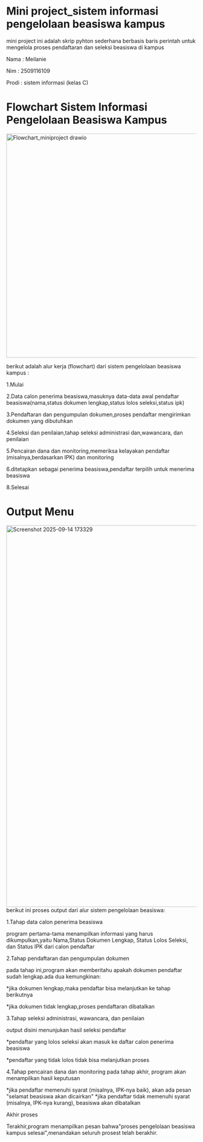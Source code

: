 # Mini project_sistem informasi pengelolaan beasiswa kampus
mini project ini adalah skrip pyhton sederhana berbasis baris perintah untuk mengelola proses pendaftaran dan seleksi beasiswa di kampus

Nama : Meilanie

Nim : 2509116109

Prodi : sistem informasi (kelas C)

# Flowchart Sistem Informasi Pengelolaan Beasiswa Kampus
<img width="1006" height="591" alt="Flowchart_miniproject drawio" src="https://github.com/user-attachments/assets/bc9f8366-5743-4e7a-a539-6bcb25273de0" />

berikut adalah alur kerja (flowchart) dari sistem pengelolaan beasiswa kampus :

1.Mulai

2.Data calon penerima beasiswa,masuknya data-data awal pendaftar beasiswa(nama,status dokumen lengkap,status lolos seleksi,status ipk)

3.Pendaftaran dan pengumpulan dokumen,proses pendaftar mengirimkan dokumen yang dibutuhkan

4.Seleksi dan penilaian,tahap seleksi administrasi dan,wawancara, dan penilaian

5.Pencairan dana dan monitoring,memeriksa kelayakan pendaftar (misalnya,berdasarkan IPK) dan monitoring

6.ditetapkan sebagai penerima beasiswa,pendaftar terpilih untuk menerima beasiswa

8.Selesai

# Output Menu
<img width="1919" height="1006" alt="Screenshot 2025-09-14 173329" src="https://github.com/user-attachments/assets/9ddcefa7-060e-4fda-a6ba-297277ceeea3" />
 berikut ini proses output dari alur sistem pengelolaan beasiswa:

 1.Tahap data calon penerima beasiswa

 program pertama-tama menampilkan informasi yang harus dikumpulkan,yaitu Nama,Status Dokumen Lengkap, Status Lolos Seleksi, dan Status IPK dari calon pendaftar

 2.Tahap pendaftaran dan pengumpulan dokumen

 pada tahap ini,program akan memberitahu apakah dokumen pendaftar sudah lengkap.ada dua kemungkinan:

   *jika dokumen lengkap,maka pendaftar bisa melanjutkan ke tahap berikutnya
 
   *jika dokumen tidak lengkap,proses pendaftaran dibatalkan

 3.Tahap seleksi administrasi, wawancara, dan penilaian

  output disini menunjukan hasil seleksi pendaftar

   *pendaftar yang lolos seleksi akan masuk ke daftar calon penerima beasiswa

   *pendaftar yang tidak lolos tidak bisa melanjutkan proses

 4.Tahap pencairan dana dan monitoring
  pada tahap akhir, program akan menampilkan hasil keputusan
  
  *jika pendaftar memenuhi syarat (misalnya, IPK-nya baik), akan ada pesan "selamat beasiswa akan dicairkan"
  *jika pendaftar tidak memenuhi syarat (misalnya, IPK-nya kurang), beasiswa akan dibatalkan

Akhir proses

Terakhir,program menampilkan pesan bahwa"proses pengelolaan beasiswa kampus selesai",menandakan seluruh prosest telah berakhir.
  

